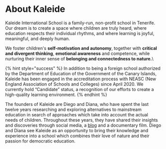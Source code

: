 # About Kaleide

Kaleide International School is a family-run, non-profit school in Tenerife. Our dream is to create a space where children are truly heard, where education respects their individual rhythms, and where learning is joyful, meaningful, and deeply human.

We foster children's **self-motivation and autonomy**, together with **critical and divergent thinking**, **emotional awareness** and competence, while nurturing their inner sense of **belonging and connectedness to nature.**\


{% hint style="success" %}
In addition to being a foreign school authorized by the Department of Education of the Government of the Canary Islands, Kaleide has been engaged in the accreditation process with NEASC (New England Association of Schools and Colleges) since April 2020. We currently hold “Candidate” status, a recognition of our efforts to create a high-quality learning environment.
{% endhint %}

The founders of Kaleide are Diego and Diana, who have spent the last twelve years researching and exploring alternatives to mainstream education in search of approaches which take into account the actual needs of children. Throughout these years, they have shared their insights and discoveries through social media, a [blog](https://www.estonoesunaescuela.org) and a documentary film. Diego and Diana see Kaleide as an opportunity to bring their knowledge and experience into a school which combines their love of nature and their passion for democratic education.

